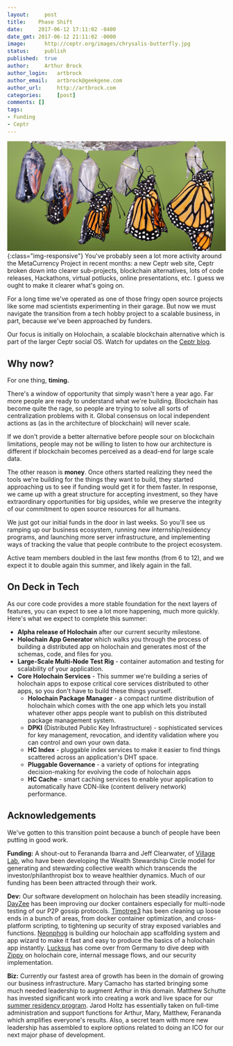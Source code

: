 ```yaml
---
layout: 	post
title:    Phase Shift
date:     2017-06-12 17:11:02 -0400
date_gmt: 2017-06-12 21:11:02 -0000
image: 		http://ceptr.org/images/chrysalis-butterfly.jpg
status: 	publish
published: 	true
author: 	Arthur Brock
author_login: 	artbrock
author_email: 	artbrock@geekgene.com
author_url: 	http://artbrock.com
categories: 	[post]
comments: []
tags:
- Funding
- Ceptr
---
```


![Transformation](/images/chrysalis_butterfly.jpg){:class="img-responsive"}
You've probably seen a lot more activity around the MetaCurrency Project in recent months: a new Ceptr web site, Ceptr broken down into clearer sub-projects, blockchain alternatives, lots of code releases, Hackathons, virtual potlucks, online presentations, etc. I guess we ought to make it clearer what's going on.

For a long time we've operated as one of those fringy open source projects like some mad scientists experimenting in their garage. But now we must navigate the transition from a tech hobby project to a scalable business, in part, because we've been approached by funders.

Our focus is initially on Holochain, a scalable blockchain alternative which is part of the larger Ceptr social OS. Watch for updates on the [Ceptr blog](http://ceptr.org/blog).

## Why now?

For one thing, **timing.**

There's a window of opportunity that simply wasn't here a year ago. Far more people are ready to understand what we're building. Blockchain has become quite the rage, so people are trying to solve all sorts of centralization problems with it. Global consensus on local independent actions as (as in the architecture of blockchain) will never scale.

If we don't provide a better alternative before people sour on blockchain limitations, people may not be willing to listen to how our architecture is different if blockchain becomes perceived as a dead-end for large scale data.

The other reason is **money**. Once others started realizing they need the tools we're building for the things they want to build, they started approaching us to see if funding would get it for them faster. In response, we came up with a great structure for accepting investment, so they have extraordinary opportunities for big upsides, while we preserve the integrity of our commitment to open source resources for all humans.

We just got our initial funds in the door in last weeks. So you'll see us ramping up our business ecosystem, running new internship/residency programs, and launching more server infrastructure, and implementing ways of tracking the value that people contribute to the project ecosystem.

Active team members doubled in the last few months (from 6 to 12), and we expect it to double again this summer, and likely again in the fall.

## On Deck in Tech
As our core code provides a more stable foundation for the next layers of features, you can expect to see a lot more happening, much more quickly. Here's what we expect to complete this summer:
 - **Alpha release of Holochain** after our current security milestone.
 - **Holochain App Generator** which walks you through the process of building a distributed app on holochain and generates most of the schemas, code, and files for you.
 - **Large-Scale Multi-Node Test Rig** - container automation and testing for scalability of your application.
 - **Core Holochain Services** - This summer we're building a series of holochain apps to expose critical core services distributed to other apps, so you don't have to build these things yourself.
    - **Holochain Package Manager** - a compact runtime distribution of holochain which comes with the one app which lets you install whatever other apps people want to publish on this distributed package management system.
    - **DPKI** (Distributed Public Key Infrastructure) - sophisticated services for key management, revocation, and identity validation where you can control and own your own data.
    - **HC Index** - pluggable index services to make it easier to find things scattered across an application's DHT space.
    - **Pluggable Governance** - a variety of options for integrating decision-making for evolving the code of holochain apps
    - **HC Cache** - smart caching services to enable your application to automatically have CDN-like (content delivery network) performance.

## Acknowledgements
We've gotten to this transition point because a bunch of people have been putting in good work.

**Funding:** A shout-out to Ferananda Ibarra and Jeff Clearwater, of [Village Lab](http://www.villagelab.net/), who have been developing the Wealth Stewardship Circle model for generating and stewarding collective wealth which transcends the investor/philanthropist box to weave healthier dynamics. Much of our funding has been been attracted through their work.

**Dev:** Our software development on holochain has been steadily increasing. [DayZee](https://github.com/christopherreay) has been improving our docker containers especially for multi-node testing of our P2P gossip protocols. [Timotree3](https://github.com/timotree3) has been cleaning up loose ends in a bunch of areas, from docker container optimization, and cross-platform scripting, to tightening up security of stray exposed variables and functions. [Neonphog](https://github.com/neonphog) is building our holochain app scaffolding system and app wizard to make it fast and easy to produce the basics of a holochain app instantly. [Lucksus](https://github.com/luckus) has come over from Germany to dive deep with [Zippy](https://github.com/zippy) on holochain core, internal message flows, and our security implementation.  

**Biz:** Currently our fastest area of growth has been in the domain of growing our business infrastructure. Mary Camacho has started bringing some much needed leadership to augment Arthur in this domain. Matthew Schutte has invested significant work into creating a work and live space for our [summer residency program](http://ceptr.org/participate/residency). Jarod Holtz has essentially taken on full-time administration and support functions for Arthur, Mary, Matthew, Ferananda which amplifies everyone's results. Also, a secret team with more new leadership has assembled to explore options related to doing an ICO for our next major phase of development.
